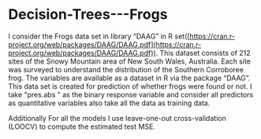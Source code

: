 # Decision-Trees---Frogs

I consider the Frogs data set in library “DAAG” in R set([https://cran.r-project.org/web/packages/DAAG/DAAG.pdf](https://cran.r-project.org/web/packages/DAAG/DAAG.pdf)). This dataset consists of 212 sites of the Snowy Mountain area of New South Wales, Australia. Each site was surveyed to understand the distribution of the Southern Corroboree frog. The variables are available as a dataset in R via the package “DAAG”. This data set is created for prediction of whether frogs were found or not. I take "pres.abs " as the binary response variable and consider all predictors as quantitative variables also take all the data as training data. 

Additionally For all the models I use leave-one-out cross-validation (LOOCV) to compute the estimated test MSE.
